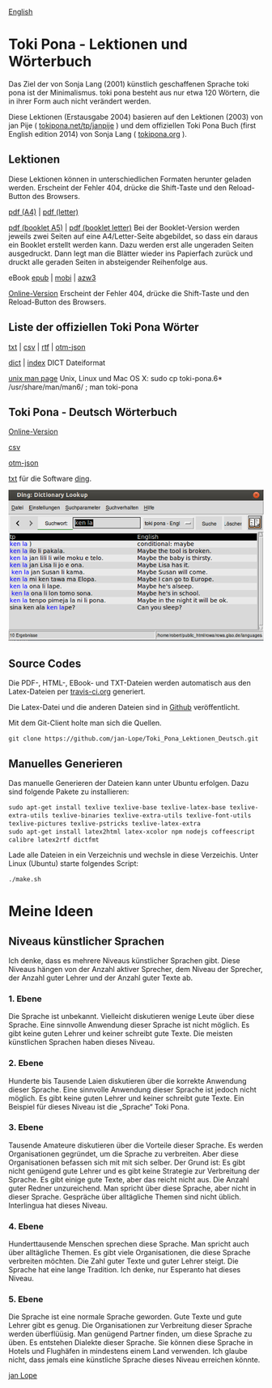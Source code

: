 <!--
  Description: Toki Pona, Das Ziel der von Sonja Lang (2001) künstlich geschaffene Sprache ist der Minimalismus. 
  -->

[English](https://jan-lope.github.io/Toki_Pona_lessons_English/)

# Toki Pona - Lektionen und Wörterbuch 

Das Ziel der von Sonja Lang (2001) künstlich geschaffenen Sprache toki pona ist der Minimalismus. toki pona besteht aus nur etwa 120 Wörtern, die in ihrer Form auch nicht verändert werden. 

Diese Lektionen (Erstausgabe 2004) basieren auf den Lektionen (2003) von jan Pije ( [tokipona.net/tp/janpije](http://tokipona.net/tp/janpije/) ) und dem offiziellen Toki Pona Buch (first English edition 2014) von Sonja Lang ( [tokipona.org](http://tokipona.org) ).  


## Lektionen 

Diese Lektionen können in unterschiedlichen Formaten herunter geladen werden. 
Erscheint der Fehler 404, drücke die Shift-Taste und den Reload-Button des Browsers. 

[pdf (A4)](https://github.com/jan-Lope/Toki_Pona_Lektionen_Deutsch/raw/gh-pages/toki-pona-lessons_de.pdf) | 
[pdf (letter)](https://github.com/jan-Lope/Toki_Pona_Lektionen_Deutsch/raw/gh-pages/toki-pona-lessons_de-letter.pdf) 


[pdf (booklet A5)](https://github.com/jan-Lope/Toki_Pona_Lektionen_Deutsch/raw/gh-pages/toki-pona-lessons_de-booklet.pdf) | 
[pdf (booklet letter)](https://github.com/jan-Lope/Toki_Pona_Lektionen_Deutsch/raw/gh-pages/toki-pona-lessons_de-booklet-letter.pdf) 
Bei der Booklet-Version werden jeweils zwei Seiten auf eine A4/Letter-Seite abgebildet, so dass ein daraus ein Booklet erstellt werden kann. Dazu werden erst alle ungeraden Seiten ausgedruckt. Dann legt man die Blätter wieder ins Papierfach zurück und druckt alle geraden Seiten in absteigender Reihenfolge aus. 


eBook [epub](https://github.com/jan-Lope/Toki_Pona_Lektionen_Deutsch/raw/gh-pages/toki-pona-lessons_de.epub) | 
[mobi](https://github.com/jan-Lope/Toki_Pona_Lektionen_Deutsch/raw/gh-pages/toki-pona-lessons_de.mobi) | 
[azw3](https://github.com/jan-Lope/Toki_Pona_Lektionen_Deutsch/raw/gh-pages/toki-pona-lessons_de.azw3)

[Online-Version](https://htmlpreview.github.io/?https://raw.githubusercontent.com/jan-Lope/Toki_Pona_Lektionen_Deutsch/gh-pages/toki-pona-lessons_de/index.html) Erscheint der Fehler 404, drücke die Shift-Taste und den Reload-Button des Browsers.  


## Liste der offiziellen Toki Pona Wörter

[txt](https://github.com/jan-Lope/Toki_Pona_Lektionen_Deutsch/raw/gh-pages/nimi_pi_toki_pona.txt)  | 
[csv](https://github.com/jan-Lope/Toki_Pona_Lektionen_Deutsch/raw/gh-pages/nimi_pi_toki_pona.csv)  | 
[rtf](https://github.com/jan-Lope/Toki_Pona_Lektionen_Deutsch/raw/gh-pages/nimi_pi_toki_pona.rtf)  |
[otm-json](https://github.com/jan-Lope/Toki_Pona_Lektionen_Deutsch/raw/gh-pages/nimi_pi_toki_pona.json) 

[dict](https://github.com/jan-Lope/Toki_Pona_Lektionen_Deutsch/raw/gh-pages/nimi_pi_toki_pona-dict.dict)  | 
[index](https://github.com/jan-Lope/Toki_Pona_Lektionen_Deutsch/raw/gh-pages/nimi_pi_toki_pona-dict.index) 
DICT Dateiformat

[unix man page](https://github.com/jan-Lope/Toki_Pona_Lektionen_Deutsch/raw/gh-pages/toki-pona.6.gz) 
Unix, Linux und Mac OS X: sudo cp toki-pona.6* /usr/share/man/man6/ ; man toki-pona


## Toki Pona - Deutsch Wörterbuch

[Online-Version](https://htmlpreview.github.io/?https://raw.githubusercontent.com/jan-Lope/Toki_Pona_Lektionen_Deutsch/gh-pages/dictionary.html) 

[csv](https://raw.githubusercontent.com/jan-Lope/Toki_Pona_Lektionen_Deutsch/gh-pages/toki-pona_deutsch.csv) 

[otm-json](https://raw.githubusercontent.com/jan-Lope/Toki_Pona_Lektionen_Deutsch/gh-pages/toki-pona-lessons_de.json) 

[txt](https://raw.githubusercontent.com/jan-Lope/Toki_Pona_Lektionen_Deutsch/gh-pages/toki-pona_deutsch.txt) für die Software [ding](http://www-user.tu-chemnitz.de/~fri/ding/).

![ding](ding01.png?raw=true "ding")



## Source Codes

Die PDF-, HTML-, EBook- und TXT-Dateien werden automatisch aus den Latex-Dateien per [travis-ci.org](https://travis-ci.org/jan-Lope/Toki_Pona_Lektionen_Deutsch) generiert.

Die Latex-Datei und die anderen Dateien sind in [Github](https://github.com/jan-Lope/Toki_Pona_Lektionen_Deutsch) veröffentlicht.  

Mit dem Git-Client holte man sich die Quellen.

	git clone https://github.com/jan-Lope/Toki_Pona_Lektionen_Deutsch.git
	

## Manuelles Generieren

Das manuelle Generieren der Dateien kann unter Ubuntu erfolgen. Dazu sind folgende Pakete zu installieren:


    sudo apt-get install texlive texlive-base texlive-latex-base texlive-extra-utils texlive-binaries texlive-extra-utils texlive-font-utils texlive-pictures texlive-pstricks texlive-latex-extra 
    sudo apt-get install latex2html latex-xcolor npm nodejs coffeescript calibre latex2rtf dictfmt



Lade alle Dateien in ein Verzeichnis und wechsle in diese Verzeichis. Unter Linux (Ubuntu) starte folgendes Script:


    ./make.sh


# Meine Ideen

## Niveaus künstlicher Sprachen

Ich denke, dass es mehrere Niveaus künstlicher Sprachen gibt. Diese Niveaus hängen von der Anzahl aktiver Sprecher, dem Niveau der Sprecher, der Anzahl guter Lehrer und der Anzahl guter Texte ab.

### 1. Ebene

Die Sprache ist unbekannt. Vielleicht diskutieren wenige Leute über diese Sprache. Eine sinnvolle Anwendung dieser Sprache ist nicht möglich. Es gibt keine guten Lehrer und keiner schreibt gute Texte. Die meisten künstlichen Sprachen haben dieses Niveau.

### 2. Ebene

Hunderte bis Tausende Laien diskutieren über die korrekte Anwendung dieser Sprache. Eine sinnvolle Anwendung dieser Sprache ist jedoch nicht möglich. Es gibt keine guten Lehrer und keiner schreibt gute Texte. Ein Beispiel für dieses Niveau ist die „Sprache“ Toki Pona.

### 3. Ebene

Tausende Amateure diskutieren über die Vorteile dieser Sprache. Es werden Organisationen gegründet, um die Sprache zu verbreiten. Aber diese Organisationen befassen sich mit mit sich selber. Der Grund ist: Es gibt nicht genügend gute Lehrer und es gibt keine Strategie zur Verbreitung der Sprache. Es gibt einige gute Texte, aber das reicht nicht aus. Die Anzahl guter Redner unzureichend. Man spricht über diese Sprache, aber nicht in dieser Sprache. Gespräche über alltägliche Themen sind nicht üblich. Interlingua hat dieses Niveau.

### 4. Ebene

Hunderttausende Menschen sprechen diese Sprache. Man spricht auch über alltägliche Themen. Es gibt viele Organisationen, die diese Sprache verbreiten möchten. Die Zahl guter Texte und guter Lehrer steigt. Die Sprache hat eine lange Tradition. Ich denke, nur Esperanto hat dieses Niveau.

### 5. Ebene

Die Sprache ist eine normale Sprache geworden. Gute Texte und gute Lehrer gibt es genug. Die Organisationen zur Verbreitung dieser Sprache werden überflüüsig. Man genügend Partner finden, um diese Sprache zu üben. Es entstehen Dialekte dieser Sprache. Sie können diese Sprache in Hotels und Flughäfen in mindestens einem Land verwenden. Ich glaube nicht, dass jemals eine künstliche Sprache dieses Niveau erreichen könnte.

  
[jan Lope](https://jan-lope.github.io)
